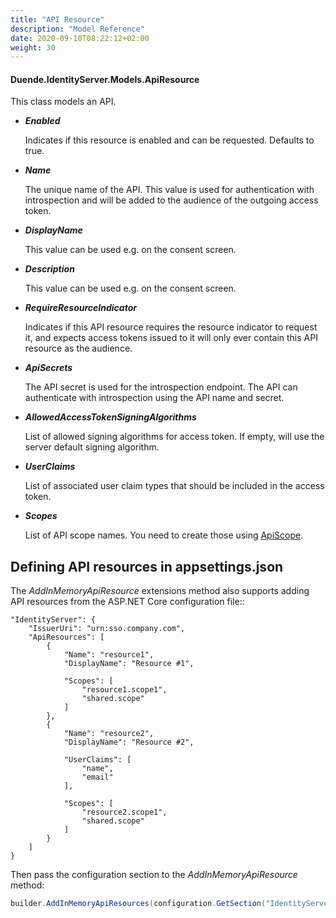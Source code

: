 ```yaml
---
title: "API Resource"
description: "Model Reference"
date: 2020-09-10T08:22:12+02:00
weight: 30
---
```


#### Duende.IdentityServer.Models.ApiResource

This class models an API.

* ***Enabled***
    
    Indicates if this resource is enabled and can be requested. Defaults to true.

* ***Name***
    
    The unique name of the API. This value is used for authentication with introspection and will be added to the audience of the outgoing access token.

* ***DisplayName***
    
    This value can be used e.g. on the consent screen.

* ***Description***
    
    This value can be used e.g. on the consent screen.
    
* ***RequireResourceIndicator***
    
    Indicates if this API resource requires the resource indicator to request it, and expects access tokens issued to it will only ever contain this API resource as the audience.

* ***ApiSecrets***
    
    The API secret is used for the introspection endpoint. The API can authenticate with introspection using the API name and secret.

* ***AllowedAccessTokenSigningAlgorithms***
    
    List of allowed signing algorithms for access token. If empty, will use the server default signing algorithm.

* ***UserClaims***
    
    List of associated user claim types that should be included in the access token.

* ***Scopes***

    List of API scope names. You need to create those using [ApiScope](api_scope).

## Defining API resources in appsettings.json
The *AddInMemoryApiResource* extensions method also supports adding API resources from the ASP.NET Core configuration file::

    "IdentityServer": {
        "IssuerUri": "urn:sso.company.com",
        "ApiResources": [
            {
                "Name": "resource1",
                "DisplayName": "Resource #1",

                "Scopes": [
                    "resource1.scope1",
                    "shared.scope"
                ]
            },
            {
                "Name": "resource2",
                "DisplayName": "Resource #2",
                
                "UserClaims": [
                    "name",
                    "email"
                ],

                "Scopes": [
                    "resource2.scope1",
                    "shared.scope"
                ]
            }
        ]
    }

Then pass the configuration section to the *AddInMemoryApiResource* method:

```cs
builder.AddInMemoryApiResources(configuration.GetSection("IdentityServer:ApiResources"))
```
